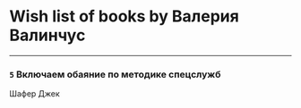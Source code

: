 # Wish list of books by Валерия  Валинчус
---

### `5` Включаем обаяние по методике спецслужб
Шафер Джек

